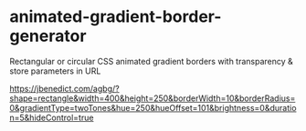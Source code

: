 # animated-gradient-border-generator
Rectangular or circular CSS animated gradient borders with transparency &amp; store parameters in URL

https://jbenedict.com/agbg/?shape=rectangle&width=400&height=250&borderWidth=10&borderRadius=0&gradientType=twoTones&hue=250&hueOffset=101&brightness=0&duration=5&hideControl=true
